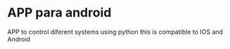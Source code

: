 # APP para android
APP to control diferent systems using python this is compatible to IOS and Android
